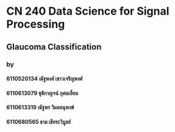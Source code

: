 # CN 240 Data Science for Signal Processing
## Glaucoma Classification
### by
#### 6110520134   ณัฐพงศ์ เชาวเจริญพงศ์
#### 6110613079   ชุติกาญจน์ กุศลเอี่ยม
#### 6110613319   ณัฐพร วิมลอนุพงษ์
#### 6110680565   ธาม เธียระวิบูลย์
